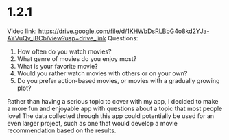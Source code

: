 # 1.2.1
Video link: https://drive.google.com/file/d/1KHWbDsRLBbG4o8kd2YJa-AYVuQv_iBCb/view?usp=drive_link
Questions: 
1. How often do you watch movies?
2. What genre of movies do you enjoy most?
3. What is your favorite movie?
4. Would you rather watch movies with others or on your own?
5. Do you prefer action-based movies, or movies with a gradually growing plot?

Rather than having a serious topic to cover with my app, I decided to make a more fun and enjoyable app with questions about a topic that most people love! The data collected through this app could potentially be used for an even larger project, such as one that would develop a movie recommendation based on the results.
